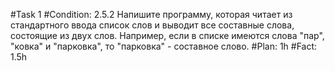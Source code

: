 #Task 1
#Condition: 2.5.2 Напишите программу, которая читает из стандартного ввода список слов и выводит все составные слова, состоящие из двух слов. Например, если в списке имеются слова "пар", "ковка" и "парковка", то "парковка" - составное слово.
#Plan: 1h
#Fact: 1.5h